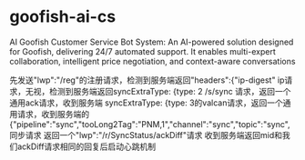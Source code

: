 # goofish-ai-cs
AI Goofish Customer Service Bot System: An AI-powered solution designed for Goofish, delivering 24/7 automated support. It enables multi-expert collaboration, intelligent price negotiation, and context-aware conversations

先发送"lwp":"/reg"的注册请求，检测到服务端返回"headers":{"ip-digest" ip请求，无视，检测到服务端返回syncExtraType: {type: 2 /s/sync 请求，返回一个通用ack请求，收到服务端 syncExtraType: {type: 3的valcan请求，返回一个通用请求，收到服务端的{"pipeline":"sync","tooLong2Tag":"PNM,1","channel":"sync","topic":"sync",同步请求 返回一个"lwp":"/r/SyncStatus/ackDiff"请求 收到服务端返回mid和我们ackDiff请求相同的回复后启动心跳机制